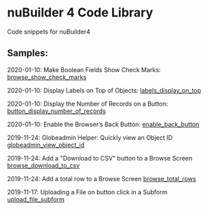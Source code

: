 # nuBuilder 4 Code Library
Code snippets for nuBuilder4

## Samples:

2020-01-10: Make Boolean Fields Show Check Marks: [browse_show_check_marks](browse_show_check_marks)

2020-01-10: Display Labels on Top of Objects: [labels_display_on_top](labels_display_on_top)

2020-01-10: Display the Number of Records on a Button: [button_display_number_of_records](button_display_number_of_records)

2020-01-10: Enable the Browser’s Back Button: [enable_back_button](enable_back_button)

2019-11-24: Globeadmin Helper: Quickly view an Object ID [globeadmin_view_object_id](globeadmin_view_object_id)

2019-11-24: Add a "Download to CSV" button to a Browse Screen [browse_download_to_csv](browse_download_to_csv)

2019-11-24: Add a total row to a Browse Screen [browse_total_rows](https://github.com/smalos/nubuilder-code-snippets/tree/master/browse_total_rows)

2019-11-17: Uploading a File on button click in a Subform [upload_file_subform](https://github.com/smalos/nubuilder-code-snippets/tree/master/upload_file_subform)


